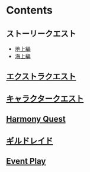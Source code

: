 # Contents

## ストーリークエスト

- [地上編](pages/EarthQuestStoryPlayback.md)
- [海上編](pages/StoryPlaybackSeaDetail.md)

## [エクストラクエスト](pages/StoryPlaybackExtraDetail.md)

## [キャラクタークエスト](pages/StoryPlaybackCharacterDetail.md)

## [Harmony Quest](pages/StoryPlaybackHarmonyDetail.md)

## [ギルドレイド](pages/StoryPlaybackRaidDetail.md)

## [Event Play](pages/StoryPlaybackEventPlay.md)
